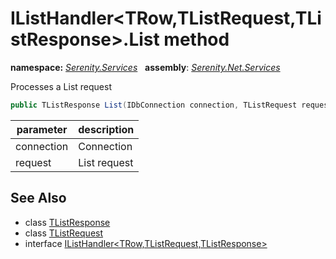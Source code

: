 # IListHandler&lt;TRow,TListRequest,TListResponse&gt;.List method
**namespace:** *[Serenity.Services](../../README.md#serenity.services-namespace)*   **assembly**: *[Serenity.Net.Services](../../README.md)*

Processes a List request

```csharp
public TListResponse List(IDbConnection connection, TListRequest request)
```

| parameter | description |
| --- | --- |
| connection | Connection |
| request | List request |

## See Also

* class [TListResponse](../Serenity.Net.Services/../IListHandler-3.TListResponse.md)
* class [TListRequest](../Serenity.Net.Services/../IListHandler-3.TListRequest.md)
* interface [IListHandler&lt;TRow,TListRequest,TListResponse&gt;](../IListHandler-3.md)